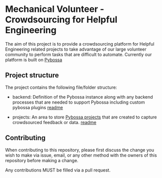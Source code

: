 # Mechanical Volunteer - Crowdsourcing for Helpful Engineering

The aim of this project is to provide a crowdsourcing platform for Helpful Engineering related projects to take advantage of our large volunteer community to perform tasks that are difficult to automate.  Currently our platform is built on [Pybossa](https://pybossa.com)  

## Project structure

The project contains the following file/folder structure:

* backend: Definition of the Pybossa instance along with any backend processes that are needed to support Pybossa including custom pybossa plugins [readme](backend/readme.md)

* projects: An area to store [Pybossa projects](https://docs.pybossa.com/build/intro/) that are created to capture crowdsourced feedback or data. [readme](projects/readme.md)

## Contributing

When contributing to this repository, please first discuss the change you wish to make via issue, email, or any other method with the owners of this repository before making a change. 

Any contributions MUST be filled via a pull request.